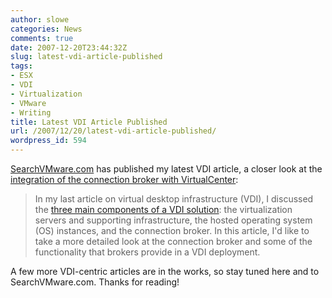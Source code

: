 ```yaml
---
author: slowe
categories: News
comments: true
date: 2007-12-20T23:44:32Z
slug: latest-vdi-article-published
tags:
- ESX
- VDI
- Virtualization
- VMware
- Writing
title: Latest VDI Article Published
url: /2007/12/20/latest-vdi-article-published/
wordpress_id: 594
---
```


[SearchVMware.com](http://searchvmware.techtarget.com/) has published my latest VDI article, a closer look at the [integration of the connection broker with VirtualCenter](http://searchvmware.techtarget.com/tip/0,289483,sid179_gci1286004,00.html):

>In my last article on virtual desktop infrastructure (VDI), I discussed the [three main components of a VDI solution](http://searchvmware.techtarget.com/tip/0,289483,sid179_gci1280569,00.html?bucket=ETA&topic=308146): the virtualization servers and supporting infrastructure, the hosted operating system (OS) instances, and the connection broker. In this article, I'd like to take a more detailed look at the connection broker and some of the functionality that brokers provide in a VDI deployment.

A few more VDI-centric articles are in the works, so stay tuned here and to SearchVMware.com. Thanks for reading!
